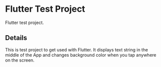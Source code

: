 # Flutter Test Project

Flutter test project.

## Details

This is test project to get used with Flutter.
It displays text string in the middle of the App and changes background color when you tap anywhere on the screen.

